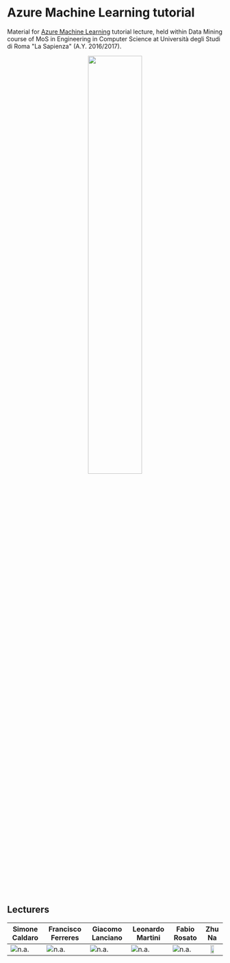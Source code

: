 # Azure Machine Learning tutorial
Material for [Azure Machine Learning](https://azure.microsoft.com/it-it/services/machine-learning/) tutorial lecture, held within Data Mining course of MoS in Engineering in Computer Science at Università degli Studi di Roma "La Sapienza" (A.Y. 2016/2017).  
<p align="center"><img src="https://azure.microsoft.com/svghandler/machine-learning/?width=600&height=315" width=50%/></p>

## Lecturers

|Simone Caldaro|Francisco Ferreres|Giacomo Lanciano|Leonardo Martini|Fabio Rosato|Zhu Na   |  
|--------------|------------------|----------------|----------------|------------|:-------:|  
|![n.a.][sim]  |![n.a.][fra]      |![n.a.][gia]    |![n.a.][leo]    |![n.a.][fab]|<img src=https://goo.gl/AE1BI8 width=50%>|


[sim]: https://media.licdn.com/mpr/mpr/shrinknp_400_400/p/7/005/085/27d/1d89907.jpg
[fra]: https://azure.microsoft.com/svghandler/machine-learning/?width=600&height=315
[gia]: https://media.licdn.com/mpr/mpr/shrinknp_400_400/AAEAAQAAAAAAAAcsAAAAJDgzY2U0M2YwLThlNjgtNGYzNi05OWFmLTYyOGM0YTUyMzRkOQ.jpg
[leo]: https://azure.microsoft.com/svghandler/machine-learning/?width=600&height=315
[fab]: https://azure.microsoft.com/svghandler/machine-learning/?width=600&height=315
[zhu]: https://goo.gl/AE1BI8